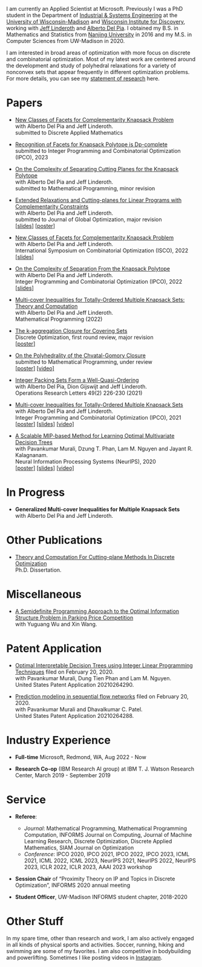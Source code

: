 I am currently an Applied Scientist at Microsoft. Previously I was a PhD student in the Department of [Industrial & Systems Engineering](https://www.engr.wisc.edu/department/industrial-systems-engineering/) at the [University of Wisconsin-Madison](https://www.wisc.edu/) and [Wisconsin Institute for Discovery](https://wid.wisc.edu/), working with [Jeff Linderoth](https://jlinderoth.github.io/) and [Alberto Del Pia](https://sites.google.com/site/albertodelpia/home). I obtained my B.S. in Mathematics and Statistics from [Nanjing University](https://www.nju.edu.cn/en/main.psp) in 2016 and my M.S. in Computer Sciences from UW-Madison in 2020.


I am interested in broad areas of optimization with more focus on discrete and combinatorial optimization. Most of my latest work are centered around the development and study of polyhedral relaxations for a variety of nonconvex sets that appear frequently in different optimization problems. For more details, you can see my [statement of research](https://drive.google.com/file/d/1BgKvPZ6cJz-s6XqEneiaTX_FyR0BBvFr/view?usp=sharing) here.


# Papers

- [New Classes of Facets for Complementarity Knapsack Problem](https://arxiv.org/abs/2203.02873) <br>
  with Alberto Del Pia and Jeff Linderoth. <br>
  submitted to Discrete Applied Mathematics <br>

- [Recognition of Facets for Knapsack Polytope is Dp-complete](https://optimization-online.org/2022/11/recognition-of-facets-for-knapsack-polytope-is-dp-complete/) <br>
  submitted to Integer Programming and Combinatorial Optimization (IPCO), 2023 <br>

- [On the Complexity of Separating Cutting Planes for the Knapsack Polytope](https://drive.google.com/file/d/1MHBjCWgb7E1kIQB3p7qPNTA-1eSiIJ5f/view?usp=sharing) <br>
  with Alberto Del Pia and Jeff Linderoth. <br>
  submitted to Mathematical Programming, minor revision <br> 

- [Extended Relaxations and Cutting-planes for Linear Programs with Complementarity Constraints](https://drive.google.com/file/d/1_tLJrS3txmdV_ZKgbHmStN2fmBynWFwt/view?usp=sharing) <br>
  with Alberto Del Pia and Jeff Linderoth. <br>
  submitted to Journal of Global Optimization, major revision <br>
  [[slides]](https://drive.google.com/file/d/1LQhMkQrWOiKZDTWx1FuikpdKOqTtX1ft/view?usp=sharing) [[poster]](https://drive.google.com/file/d/1p5twUMI-T0QZo_IChOm9n-M62dpf7y1F/view?usp=sharing) <br>

- [New Classes of Facets for Complementarity Knapsack Problem](https://arxiv.org/pdf/2203.02873.pdf) <br>
  with Alberto Del Pia and Jeff Linderoth. <br>
  International Symposium on Combinatorial Optimization (ISCO), 2022 <br>
  [[slides]](https://drive.google.com/file/d/1ZTsMXmIcvj_0RlVxxdgocmE0q5m6adJw/view?usp=sharing) <br>

- [On the Complexity of Separation From the Knapsack Polytope](http://www.optimization-online.org/DB_FILE/2021/11/8682.pdf) <br>
  with Alberto Del Pia and Jeff Linderoth. <br>
  Integer Programming and Combinatorial Optimization (IPCO), 2022 <br>
  [[slides]](https://drive.google.com/file/d/1VDPlWoV84dDMbpwBCcX1cpZAmlvmYDAD/view?usp=sharing) <br>

- [Multi-cover Inequalities for Totally-Ordered Multiple Knapsack Sets: Theory and Computation](https://trebuchet.public.springernature.app/get_content/862906c9-2f11-4fdf-957a-cf7657a29fd9) <br>
  with Alberto Del Pia and Jeff Linderoth. <br>
  Mathematical Programming (2022) <br>

- [The k-aggregation Closure for Covering Sets](https://arxiv.org/pdf/1911.12943.pdf) <br>
  Discrete Optimization, first round review, major revision <br>
  [[poster]](https://drive.google.com/file/d/1w1LZVO_gPkNGPNsu8UapZxZVt_cThyWL/view?usp=sharing) <br>
  
- [On the Polyhedrality of the Chvatal-Gomory Closure](https://arxiv.org/abs/2106.00295) <br>
  submitted to Mathematical Programming, under review <br>
  [[poster]](https://drive.google.com/file/d/1GRIXsQlHWvJ8MFOS7UbM28dfHb0X3TnO/view?usp=sharing) [[video]](https://drive.google.com/file/d/1mu7v3Jgy7LysKpsz5duzKatLBoWyIf5J/view?usp=sharing) <br>

- [Integer Packing Sets Form a Well-Quasi-Ordering](https://www.sciencedirect.com/science/article/abs/pii/S0167637721000225?via%3Dihub) <br>
  with Alberto Del Pia, Dion Gijswijt and Jeff Linderoth. <br>
  Operations Research Letters 49(2) 226-230 (2021) <br>
  
- [Multi-cover Inequalities for Totally-Ordered Multiple Knapsack Sets](https://link.springer.com/chapter/10.1007%2F978-3-030-73879-2_14) <br>
  with Alberto Del Pia and Jeff Linderoth. <br>
  Integer Programming and Combinatorial Optimization (IPCO), 2021 <br>
  [[poster]](https://drive.google.com/file/d/11MNQGEyDDnoVwzstczNhFs6_TxOKWZ4L/view?usp=sharing) [[slides]](https://docs.google.com/presentation/d/1X9OTLMX2zCWQcg_hh5vUHhF1g7vE5BjK/edit?usp=sharing&ouid=111857925126361212412&rtpof=true&sd=true)
  [[video]](https://drive.google.com/file/d/1rUhFjYFm-K-zmcQCdaxxQB7XGjDVfTnh/view?usp=sharing) <br> 
  
- [A Scalable MIP-based Method for Learning Optimal Multivariate Decision Trees](https://proceedings.neurips.cc/paper/2020/hash/1373b284bc381890049e92d324f56de0-Abstract.html) <br>
  with Pavankumar Murali, Dzung T. Phan, Lam M. Nguyen and Jayant R. Kalagnanam. <br>
  Neural Information Processing Systems (NeurIPS), 2020 <br>
  [[poster]](https://drive.google.com/file/d/1X6tsMLN2MAsUu9fjKk-OlKhDQyrwfmX0/view?usp=sharing) [[slides]](https://docs.google.com/presentation/d/11bQZnsoxHNrb9meh9WbRIfHFR0lFJMys/edit?usp=sharing&ouid=111857925126361212412&rtpof=true&sd=true)
  [[video]](https://drive.google.com/file/d/1qv3SNk0rgitMYnbdYzICSmeoBhF42JDq/view?usp=sharing) <br>
  
  
# In Progress

- **Generalized Multi-cover Inequalities for Multiple Knapsack Sets** <br>
  with Alberto Del Pia and Jeff Linderoth. <br> 
  
  
# Other Publications

- [Theory and Computation For Cutting-plane Methods In Discrete Optimization](https://www.proquest.com/docview/2707587468/B2013DAA6AA742DEPQ/1?accountid=465) <br>
  Ph.D. Dissertation. <br>
  

# Miscellaneous

- [A Semidefinite Programming Approach to the Optimal Information Structure Problem in Parking Price Competition](https://drive.google.com/file/d/1161C-5P3YZnXQA7LyxdERLH0y0jgm9gS/view?usp=sharing) <br>
  with Yuguang Wu and Xin Wang. <br>
  
  



# Patent Application

- [Optimal Interpretable Decision Trees using Integer Linear Programming Techniques](https://patents.google.com/patent/US20210264290A1/en) filed on February 20, 2020.<br>
  with Pavankumar Murali, Dung Tien Phan and Lam M. Nguyen. <br>
  United States Patent Application 20210264290. <br>

- [Prediction modeling in sequential flow networks](https://patents.google.com/patent/US20210264288A1/en) filed on February 20, 2020.<br>
  with Pavankumar Murali and Dhavalkumar C. Patel. <br>
  United States Patent Application 20210264288. <br>

# Industry Experience

- **Full-time** Microsoft, Redmond, WA, Aug 2022 - Now

- **Research Co-op** (IBM Research AI group) at IBM T. J. Watson Research Center, March 2019 - September 2019 


# Service

- **Referee**: 
  - *Journal*: Mathematical Programming, Mathematical Programming Computation, INFORMS Journal on Computing, Journal of Machine Learning Research, Discrete Optimization, Discrete Applied Mathematics, SIAM Journal on Optimization <br>
  - *Conference*: IPCO 2020, IPCO 2021, IPCO 2022, IPCO 2023, ICML 2021, ICML 2022, ICML 2023, NeurIPS 2021, NeurIPS 2022, NeurIPS 2023, ICLR 2022, ICLR 2023, AAAI 2023 workshop <br>

- **Session Chair** of “Proximity Theory on IP and Topics in Discrete Optimization”, INFORMS 2020 annual meeting <br>

- **Student Officer**, UW-Madison INFORMS student chapter, 2018-2020


# Other Stuff

In my spare time, other than research and work, I am also actively engaged in all kinds of physical sports and activities. Soccer, running, hiking and swimming are some of my favorites. I am also competitive in bodybuilding and powerlifting. Sometimes I like posting videos in [Instagram](https://www.instagram.com/peterzhuuuuu/?hl=zh-cn). 



